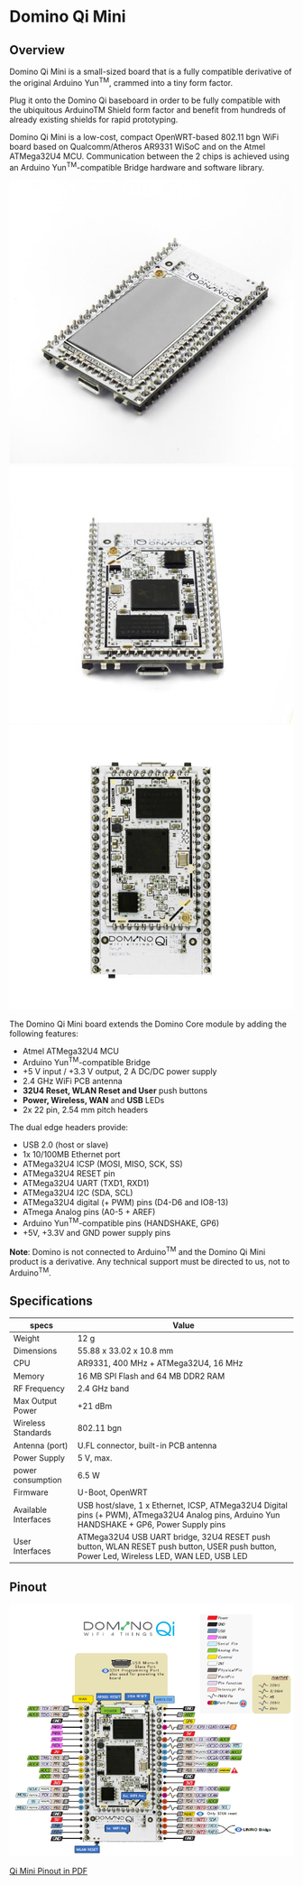 Domino Qi Mini
=============

Overview
---------

Domino Qi Mini is a small-sized board that is a fully compatible derivative of the original Arduino Yun<sup>TM</sup>, crammed into a tiny form factor.

Plug it onto the Domino Qi baseboard in order to be fully compatible with the ubiquitous ArduinoTM Shield form factor and benefit from hundreds of already existing shields for rapid prototyping.

Domino Qi Mini is a low-cost, compact OpenWRT-based 802.11 bgn WiFi board based on Qualcomm/Atheros AR9331 WiSoC and on the Atmel ATMega32U4 MCU. Communication between the 2 chips is achieved using an Arduino Yun<sup>TM</sup>-compatible Bridge hardware and software library.

![Qi Mini](src/qi_mini1.jpg)
![Qi Mini](src/qi_mini2.jpg)
![Qi Mini](src/qi_mini3.jpg)

The Domino Qi Mini board extends the Domino Core module by adding the following features:

* Atmel ATMega32U4 MCU
* Arduino Yun<sup>TM</sup>-compatible Bridge
* +5 V input / +3.3 V output, 2 A DC/DC power supply
* 2.4 GHz WiFi PCB antenna
* **32U4 Reset, WLAN Reset and User** push buttons
* **Power, Wireless, WAN** and **USB** LEDs
* 2x 22 pin, 2.54 mm pitch headers

The dual edge headers provide:

* USB 2.0 (host or slave)
* 1x 10/100MB Ethernet port
* ATMega32U4 ICSP (MOSI, MISO, SCK, SS)
* ATMega32U4 RESET pin
* ATMega32U4 UART (TXD1, RXD1)
* ATMega32U4 I2C (SDA, SCL)
* ATMega32U4 digital (+ PWM) pins (D4-D6 and IO8-13)
* ATmega Analog pins (A0-5 + AREF)
* Arduino Yun<sup>TM</sup>-compatible pins (HANDSHAKE, GP6)
* +5V, +3.3V and GND power supply pins

**Note**: Domino is not connected to Arduino<sup>TM</sup> and the Domino Qi Mini product is a derivative. Any technical support must be directed to us, not to Arduino<sup>TM</sup>.

Specifications
----------------

specs | Value
------|------
Weight |12 g 
Dimensions |55.88 x 33.02 x 10.8 mm 
CPU |AR9331, 400 MHz + ATMega32U4, 16 MHz
Memory |16 MB SPI Flash and 64 MB DDR2 RAM
RF Frequency |2.4 GHz band
Max Output Power |+21 dBm
Wireless Standards |802.11 bgn
Antenna (port) |U.FL connector, built-in PCB antenna
Power Supply |5 V, max. 
power consumption |6.5 W
Firmware |U-Boot, OpenWRT
Available Interfaces |USB host/slave, 1 x Ethernet, ICSP, ATMega32U4 Digital pins (+ PWM), ATmega32U4 Analog pins, Arduino Yun HANDSHAKE + GP6, Power Supply pins
User Interfaces |ATMega32U4 USB UART bridge, 32U4 RESET push button, WLAN RESET push button, USER push button, Power Led, Wireless LED, WAN LED, USB LED

Pinout
----------

![Qi Mini Pinout](src/qi_mini_pinout.jpg)

[Qi Mini Pinout in PDF](src/Domino-Qi-Mini-Pinout.pdf)
